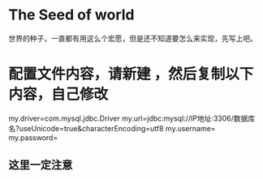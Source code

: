 # The Seed of world
世界的种子，一直都有用这么个宏愿，但是还不知道要怎么来实现，先写上吧。


# 配置文件内容，请新建 ，然后复制以下内容，自己修改
my.driver=com.mysql.jdbc.Driver
my.url=jdbc:mysql://IP地址:3306/数据库名?useUnicode=true&characterEncoding=utf8
my.username=
my.password=
## 这里一定注意
